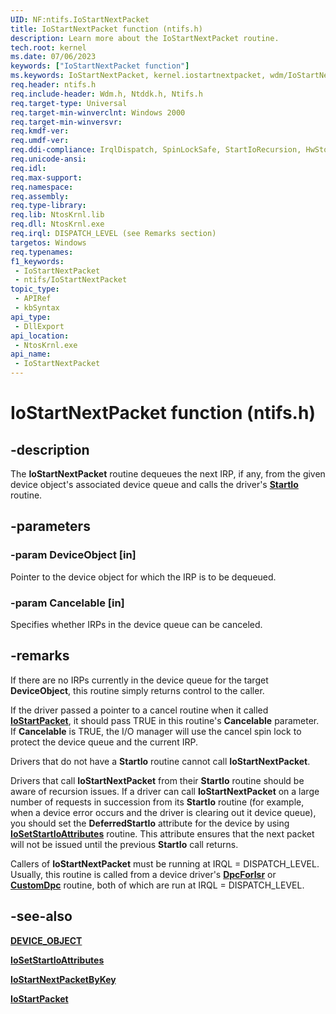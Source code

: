 ```yaml
---
UID: NF:ntifs.IoStartNextPacket
title: IoStartNextPacket function (ntifs.h)
description: Learn more about the IoStartNextPacket routine.
tech.root: kernel
ms.date: 07/06/2023
keywords: ["IoStartNextPacket function"]
ms.keywords: IoStartNextPacket, kernel.iostartnextpacket, wdm/IoStartNextPacket
req.header: ntifs.h
req.include-header: Wdm.h, Ntddk.h, Ntifs.h
req.target-type: Universal
req.target-min-winverclnt: Windows 2000
req.target-min-winversvr: 
req.kmdf-ver: 
req.umdf-ver: 
req.ddi-compliance: IrqlDispatch, SpinLockSafe, StartIoRecursion, HwStorPortProhibitedDDIs, IrqlDispatch(storport), SpinLockSafe(storport)
req.unicode-ansi: 
req.idl: 
req.max-support: 
req.namespace: 
req.assembly: 
req.type-library: 
req.lib: NtosKrnl.lib
req.dll: NtosKrnl.exe
req.irql: DISPATCH_LEVEL (see Remarks section)
targetos: Windows
req.typenames: 
f1_keywords:
 - IoStartNextPacket
 - ntifs/IoStartNextPacket
topic_type:
 - APIRef
 - kbSyntax
api_type:
 - DllExport
api_location:
 - NtosKrnl.exe
api_name:
 - IoStartNextPacket
---
```


# IoStartNextPacket function (ntifs.h)

## -description

The **IoStartNextPacket** routine dequeues the next IRP, if any, from the given device object's associated device queue and calls the driver's [**StartIo**](../wdm/nc-wdm-driver_startio.md) routine.

## -parameters

### -param DeviceObject [in]

Pointer to the device object for which the IRP is to be dequeued.

### -param Cancelable [in]

Specifies whether IRPs in the device queue can be canceled.

## -remarks

If there are no IRPs currently in the device queue for the target **DeviceObject**, this routine simply returns control to the caller.

If the driver passed a pointer to a cancel routine when it called [**IoStartPacket**](nf-ntifs-iostartpacket.md), it should pass TRUE in this routine's **Cancelable** parameter. If **Cancelable** is TRUE, the I/O manager will use the cancel spin lock to protect the device queue and the current IRP.

Drivers that do not have a **StartIo** routine cannot call **IoStartNextPacket**.

Drivers that call **IoStartNextPacket** from their **StartIo** routine should be aware of recursion issues. If a driver can call **IoStartNextPacket** on a large number of requests in succession from its **StartIo** routine (for example, when a device error occurs and the driver is clearing out it device queue), you should set the **DeferredStartIo** attribute for the device by using [**IoSetStartIoAttributes**](nf-ntifs-iosetstartioattributes.md) routine. This attribute ensures that the next packet will not be issued until the previous **StartIo** call returns.

Callers of **IoStartNextPacket** must be running at IRQL = DISPATCH_LEVEL. Usually, this routine is called from a device driver's [**DpcForIsr**](../wdm/nc-wdm-io_dpc_routine.md) or [**CustomDpc**](../wdm/nc-wdm-kdeferred_routine.md) routine, both of which are run at IRQL = DISPATCH_LEVEL.

## -see-also

[**DEVICE_OBJECT**](../wdm/ns-wdm-_device_object.md)

[**IoSetStartIoAttributes**](nf-ntifs-iosetstartioattributes.md)

[**IoStartNextPacketByKey**](nf-ntifs-iostartnextpacketbykey.md)

[**IoStartPacket**](nf-ntifs-iostartpacket.md)
